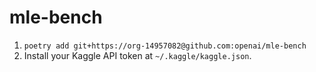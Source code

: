 # mle-bench

1. `poetry add git+https://org-14957082@github.com:openai/mle-bench`
2. Install your Kaggle API token at `~/.kaggle/kaggle.json`.
